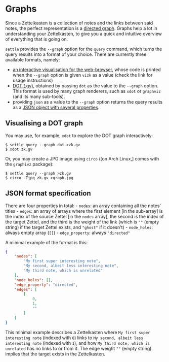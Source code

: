# Graphs

Since a Zettelkasten is a collection of notes and the links between said notes,
the perfect representation is a [directed
graph](https://en.wikipedia.org/wiki/Directed_graph). Graphs help a lot in
understanding your Zettelkasten, to give you a quick and intuitive overview of
everything that is going on.

`settle` provides the `--graph` option for the `query` command, which turns the
query results into a format of your choice. There are currently three available
formats, namely:

- [an interactive visualisation for the web-browser](./vizk.md), whose code is
    printed when the `--graph` option is given `vizk` as a value (check the link
    for usage instructions)
- [DOT (.gv)](https://en.wikipedia.org/wiki/DOT_(graph_description_language)),
    obtained by passing `dot` as the value to the `--graph` option. This format
    is used by many graph renderers, such as `xdot` or `graphviz` (and its many
    sub-tools).
- providing `json` as a value to the `--graph` option returns the query results
    as a [JSON object with several properties](#json-format-specification).

## Visualising a DOT graph

You may use, for example, `xdot` to explore the DOT graph interactively:

```
$ settle query --graph dot >zk.gv
$ xdot zk.gv
```

Or, you may create a JPG image using `circo` ([on Arch Linux,] comes with the
`graphivz` package):

```
$ settle query --graph >zk.gv
$ circo -Tjpg zk.gv >graph.jpg
```

## JSON format specification

There are four properties in total:
    - `nodes`: an array containing all the notes' titles
    - `edges`: an array of arrays where the first element [in the sub-array] is
        the index of the source Zettel [in the `nodes` array], the second is the
        index of the target Zettel, and the third is the weight of the link
        (which is `""` (empty string) if the target Zettel exists, and `"ghost"`
        if it doesn't)
    - `node_holes`: always empty array (`[]`)
    - `edge_property`: always `"directed"`

A minimal example of the format is this:

```json
{
    "nodes": [
        "My first super interesting note",
        "My second, albeit less interesting note",
        "My third note, which is unrelated"
    ],
    "node_holes": [],
    "edge_property": "directed",
    "edges": [
        [
            0,
            1,
            ""
        ]
    ]
}
```

This minimal example describes a Zettelkasten where `My first super interesting
note` (indexed with `0`) links to `My second, albeit less interesting note`
(indexed with `1`), and how `My third note, which is unrelated` has no links to
or from it. The edge weight `""` (empty string) implies that the target exists
in the Zettelkasten.
